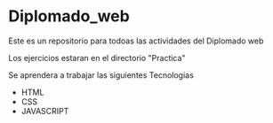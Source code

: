 # Diplomado_web

Este es un repositorio para todoas las actividades del Diplomado web

Los ejercicios estaran en el directorio "Practica"

Se aprendera a trabajar las siguientes Tecnologias

- HTML
- CSS
- JAVASCRIPT